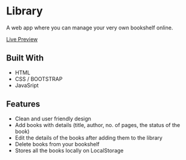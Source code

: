 # Library
A web app where you can manage your very own bookshelf online.

[Live Preview](https://thirsty-hawking-fe986f.netlify.app/)

## Built With
- HTML
- CSS / BOOTSTRAP
- JavaSript

## Features
- Clean and user friendly design
- Add books with details (title, author, no. of pages, the status of the book)
- Edit the details of the books after adding them to the library
- Delete books from your bookshelf
- Stores all the books locally on LocalStorage
